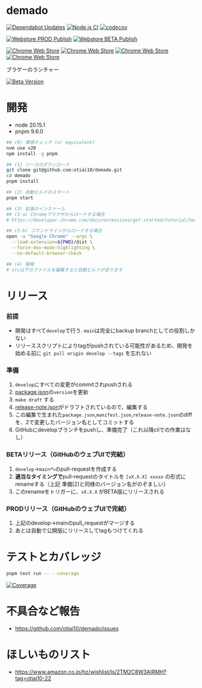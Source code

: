 # demado

[![Dependabot Updates](https://github.com/otiai10/demado/actions/workflows/dependabot/dependabot-updates/badge.svg)](https://github.com/otiai10/demado/actions/workflows/dependabot/dependabot-updates)
[![Node.js CI](https://github.com/otiai10/demado/actions/workflows/node-ci.yaml/badge.svg)](https://github.com/otiai10/demado/actions/workflows/node-ci.yaml)
[![codecov](https://codecov.io/gh/otiai10/demado/graph/badge.svg?token=2vdGdzZZkq)](https://codecov.io/gh/otiai10/demado)

[![Webstore PROD Publish](https://github.com/otiai10/demado/actions/workflows/webstore-prod.yaml/badge.svg)](https://github.com/otiai10/demado/actions/workflows/webstore-prod.yaml)
[![Webstore BETA Publish](https://github.com/otiai10/demado/actions/workflows/webstore-beta.yaml/badge.svg)](https://github.com/otiai10/demado/actions/workflows/webstore-beta.yaml)

[![Chrome Web Store](https://img.shields.io/chrome-web-store/v/dfmhlfpfpbijchleocfbpcdjgnbpdigh.svg)](https://chrome.google.com/webstore/detail/demado/dfmhlfpfpbijchleocfbpcdjgnbpdigh?hl=ja)
[![Chrome Web Store](https://img.shields.io/chrome-web-store/users/dfmhlfpfpbijchleocfbpcdjgnbpdigh.svg)](https://chrome.google.com/webstore/detail/demado/dfmhlfpfpbijchleocfbpcdjgnbpdigh?hl=ja)
[![Chrome Web Store](https://img.shields.io/chrome-web-store/stars/dfmhlfpfpbijchleocfbpcdjgnbpdigh.svg)](https://chrome.google.com/webstore/detail/demado/dfmhlfpfpbijchleocfbpcdjgnbpdigh)
[![Chrome Web Store](https://img.shields.io/chrome-web-store/rating-count/dfmhlfpfpbijchleocfbpcdjgnbpdigh.svg)](https://chromewebstore.google.com/detail/demado/dfmhlfpfpbijchleocfbpcdjgnbpdigh)

ブラゲーのランチャー

[![Beta Version](https://img.shields.io/badge/BETA%E3%83%86%E3%82%B9%E3%83%88%E7%89%88-%E5%8F%82%E5%8A%A0%E3%81%99%E3%82%8B-blue)](https://chromewebstore.google.com/detail/demado-beta/cmgapdlnfeimachfnigblaopoichmijf)

# 開発

* node 20.15.1
* pnpm 9.6.0

```sh
## (0) 環境チェック (or equivalent)
nvm use v20
npm install -g pnpm

## (1) ソースのダウンロード
git clone git@github.com:otiai10/demado.git
cd demado
pnpm install

## (2) 自動ビルドのスタート
pnpm start

## (3) 拡張のインストール
## (3-a) Chromeブラウザからロードする場合
# https://developer.chrome.com/docs/extensions/get-started/tutorial/hello-world?hl=ja#load-unpacked

## (3-b) コマンドラインからロードする場合
open -a "Google Chrome" --args \
  --load-extension=${PWD}/dist \
  --force-dev-mode-highlighting \
  --no-default-browser-check

## (4) 開発
# src以下のファイルを編集すると自動ビルドが走ります
```

# リリース

### 前提

* 開発はすべて`develop`で行う. `main`は完全にbackup branchとしての役割しかない
* リリーススクリプトによりtagがpushされている可能性があるため、開発を始める前に `git pull origin develop --tags` を忘れない

### 準備

1. `develop`にすべての変更がcommitされpushされる
2. [package.json](./package.json)の`version`を更新
3. `make draft` する
4. [release-note.json](./src/release-note.json)がドラフトされているので、編集する
5. この編集で生まれた`package.json`,`manifest.json`,`release-note.json`のdiffを、2で変更したバージョン名としてコミットする
6. GitHubにdevelopブランチをpushし、準備完了（これ以降cliでの作業はなし）

### BETAリリース（GitHubのウェブUIで完結）

1. `develop`->`main`へのpull-requestを作成する
2. **適当なタイミングで**pull-requestのタイトルを `[vX.X.X] xxxxx` の形式にrenameする（上記 準備[2]と同様のバージョン名がのぞましい）
3. このrenameをトリガーに、`vX.X.X` がBETA版にリリースされる

### PRODリリース（GitHubのウェブUIで完結）

1. 上記のdevelop→mainのpull_requestがマージする
2. あとは自動で公開版にリリースしてtagもつけてくれる

# テストとカバレッジ

```sh
pnpm test run -- --coverage
```

[![Coverage](https://codecov.io/gh/otiai10/demado/graphs/tree.svg?token=2vdGdzZZkq)](https://app.codecov.io/gh/otiai10/demado)

# 不具合など報告

* https://github.com/otiai10/demado/issues

# ほしいものリスト

* https://www.amazon.co.jp/hz/wishlist/ls/2TM2C8W3AIRMH?tag=otiai10-22

